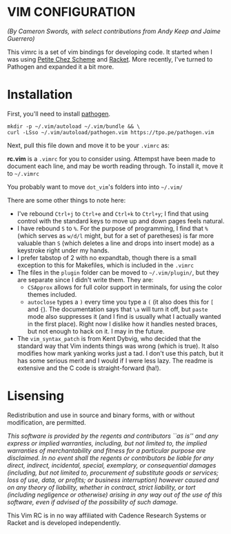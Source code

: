 # VIM CONFIGURATION

*(By Cameron Swords, with select contributions from Andy Keep and Jaime Guerrero)*

This vimrc is a set of vim bindings for developing code. It started when I
was using [Petite Chez Scheme](http://www.scheme.com/petitechezscheme.html) and
[Racket](http://racket-lang.org/). More recently, I've turned to Pathogen and
expanded it a bit more.

# Installation

First, you'll need to install [pathogen](https://github.com/tpope/vim-pathogen).

    mkdir -p ~/.vim/autoload ~/.vim/bundle && \
    curl -LSso ~/.vim/autoload/pathogen.vim https://tpo.pe/pathogen.vim

Next, pull this file down and move it to be your `.vimrc` as:

**rc.vim** is a `.vimrc` for you to consider using. Attempst have been made to
document each line, and may be worth reading through. To install it, move it to `~/.vimrc`


You probably want to move `dot_vim`'s folders into into `~/.vim/`

There are some other things to note here:

- I've rebound `Ctrl+j` to `Ctrl+e` and `Ctrl+k` to `Ctrl+y`; I find that using
  control with the standard keys to move up and down pages feels natural.
- I have rebound `S` to `%`. For the purpose of programming, I find that `%` 
  (which serves as `w/d/l` might, but for a set of paretheses) is far more
  valuable than `S` (which deletes a line and drops into insert mode) as a 
  keystroke right under my hands.
- I prefer tabstop of 2 with no expandtab, though there is a small
  exception to this for Makefiles, which is included in the `.vimrc`
- The files in the `plugin` folder can be moved to `~/.vim/plugin/`, but
  they are separate since I didn't write them. They are:
    - `CSApprox` allows for full color support in terminals, for using the
      color themes included.
    - `autoclose` types a `)` every time you type a `(` (it also does this for
      `[` and `{`). The documentation says that `\a` will turn it off, but
      `paste` mode also suppresses it (and I find is usually what I actually
      wanted in the first place). Right now I dislike how it handles nested
      braces, but not enough to hack on it. I may in the future.
- The `vim_syntax_patch` is from Kent Dybvig, who decided that the standard
  way that Vim indents things was wrong (which is true). It also modifies how
  mark yanking works just a tad. I don't use this patch, but it has some
  serious merit and I would if I were less lazy. The readme is extensive and
  the C code is straight-forward (ha!).

# Lisensing

Redistribution and use in source and binary forms, with or without
modification, are permitted.

*This software is provided by the regents and contributors ``as is'' and
any express or implied warranties, including, but not limited to, the
implied warranties of merchantability and fitness for a particular purpose
are disclaimed.  In no event shall the regents or contributors be liable
for any direct, indirect, incidental, special, exemplary, or consequential
damages (including, but not limited to, procurement of substitute goods
or services; loss of use, data, or profits; or business interruption)
however caused and on any theory of liability, whether in contract, strict
liability, or tort (including negligence or otherwise) arising in any way
out of the use of this software, even if advised of the possibility of
such damage.*

This Vim RC is in no way  affiliated with Cadence Research Systems or Racket and
is developed independently.


